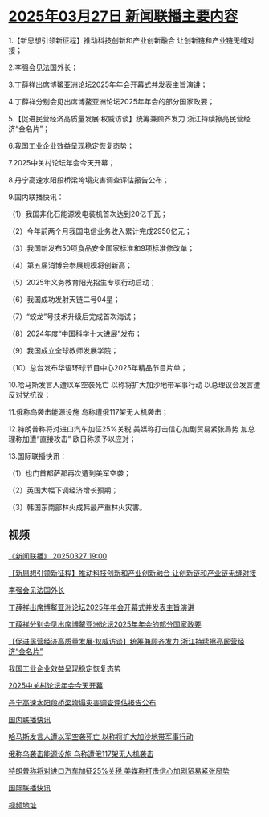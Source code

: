 # [2025年03月27日 新闻联播主要内容](https://tv.cctv.com/lm/xwlb/day/20250327.shtml)

1.【新思想引领新征程】推动科技创新和产业创新融合 让创新链和产业链无缝对接；

2.李强会见法国外长；

3.丁薛祥出席博鳌亚洲论坛2025年年会开幕式并发表主旨演讲；

4.丁薛祥分别会见出席博鳌亚洲论坛2025年年会的部分国家政要；

5.【促进民营经济高质量发展·权威访谈】统筹兼顾齐发力 浙江持续擦亮民营经济“金名片”；

6.我国工业企业效益呈现稳定恢复态势；

7.2025中关村论坛年会今天开幕；

8.丹宁高速水阳段桥梁垮塌灾害调查评估报告公布；

9.国内联播快讯：

（1）我国非化石能源发电装机首次达到20亿千瓦；

（2）今年前两个月我国电信业务收入累计完成2950亿元；

（3）我国新发布50项食品安全国家标准和9项标准修改单；

（4）第五届消博会参展规模将创新高；

（5）2025年义务教育阳光招生专项行动启动；

（6）我国成功发射天链二号04星；

（7）“蛟龙”号技术升级后完成首次海试；

（8）2024年度“中国科学十大进展”发布；

（9）我国成立全球教师发展学院；

（10）总台发布华语环球节目中心2025年精品节目片单；

10.哈马斯发言人遭以军空袭死亡 以称将扩大加沙地带军事行动 以总理议会发言遭反对党抗议；

11.俄称乌袭击能源设施 乌称遭俄117架无人机袭击；

12.特朗普称将对进口汽车加征25%关税 美媒称打击信心加剧贸易紧张局势 加总理称加遭“直接攻击” 欧日称须予以应对；

13.国际联播快讯：

（1）也门首都萨那再次遭到美军空袭；

（2）英国大幅下调经济增长预期；

（3）韩国东南部林火成韩最严重林火灾害。

## 视频

[《新闻联播》 20250327 19:00](https://tv.cctv.com/2025/03/27/VIDEDNQQD8pnsP2wqOAnqec7250327.shtml)

[【新思想引领新征程】推动科技创新和产业创新融合 让创新链和产业链无缝对接](https://tv.cctv.com/2025/03/27/VIDEUuKrt5jtX71QhmNkN0kH250327.shtml)

[李强会见法国外长](https://tv.cctv.com/2025/03/27/VIDED9JKGwDiRKWO9int2paK250327.shtml)

[丁薛祥出席博鳌亚洲论坛2025年年会开幕式并发表主旨演讲](https://tv.cctv.com/2025/03/27/VIDE6XDwcYDi6DrweLGXvZGg250327.shtml)

[丁薛祥分别会见出席博鳌亚洲论坛2025年年会的部分国家政要](https://tv.cctv.com/2025/03/27/VIDE4AWZ0ZmJLkLxM1ublUJy250327.shtml)

[【促进民营经济高质量发展·权威访谈】统筹兼顾齐发力 浙江持续擦亮民营经济“金名片”](https://tv.cctv.com/2025/03/27/VIDEN1eHIVy75eivt30z8YCW250327.shtml)

[我国工业企业效益呈现稳定恢复态势](https://tv.cctv.com/2025/03/27/VIDE7joRpTB1lgpn7eTxKTAA250327.shtml)

[2025中关村论坛年会今天开幕](https://tv.cctv.com/2025/03/27/VIDEqV3zb6T3jmCexchg4RiG250327.shtml)

[丹宁高速水阳段桥梁垮塌灾害调查评估报告公布](https://tv.cctv.com/2025/03/27/VIDE3Qm6DYlnceNSNgbwXyOP250327.shtml)

[国内联播快讯](https://tv.cctv.com/2025/03/27/VIDE0E0rbXlT0b7Mg8LuWKV5250327.shtml)

[哈马斯发言人遭以军空袭死亡 以称将扩大加沙地带军事行动](https://tv.cctv.com/2025/03/27/VIDE55p6NCL11sT7YCVmZuu9250327.shtml)

[俄称乌袭击能源设施 乌称遭俄117架无人机袭击](https://tv.cctv.com/2025/03/27/VIDEyhC2mftZds9UtkxWSPbA250327.shtml)

[特朗普称将对进口汽车加征25%关税 美媒称打击信心加剧贸易紧张局势](https://tv.cctv.com/2025/03/27/VIDEW8x4d2UvUC5O8d9yXEYN250327.shtml)

[国际联播快讯](https://tv.cctv.com/2025/03/27/VIDEUJvKFWxpPWt7DfHsdy0r250327.shtml)

[视频地址](https://tv.cctv.com/lm/xwlb/day/20250327.shtml) 


